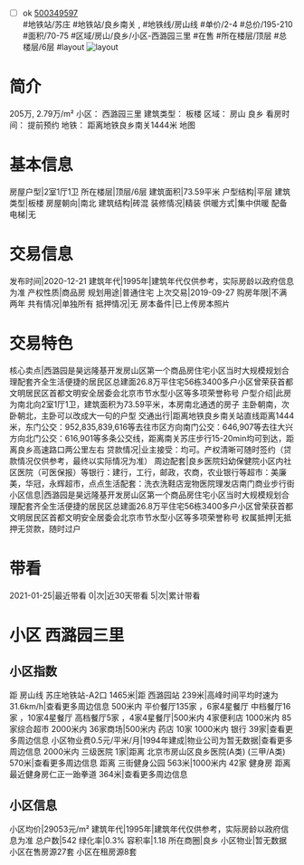 - [ ] ok [500349597](https://bj.5i5j.com/ershoufang/500349597.html)  
 #地铁站/苏庄 #地铁站/良乡南关 ,  #地铁线/房山线
#单价/2-4 #总价/195-210 #面积/70-75   #区域/房山/良乡/小区-西潞园三里 #在售 #所在楼层/顶层 #总楼层/6层 #layout 
![layout](http://image2.5i5j.com//group1/M00/AA/6D/CgqJMl2hYguActS8AACk3ev1DvM322.jpg_P5.jpg) 
# 简介 
 205万,  2.79万/m² 
小区： 西潞园三里
建筑类型： 板楼
区域： 房山 良乡
看房时间： 提前预约
地铁： 距离地铁良乡南关1444米 地图
# 基本信息 
 房屋户型|2室1厅1卫
所在楼层|顶层/6层
建筑面积|73.59平米
户型结构|平层
建筑类型|板楼
房屋朝向|南北
建筑结构|砖混
装修情况|精装
供暖方式|集中供暖
配备电梯|无
# 交易信息 
 发布时间|2020-12-21
建筑年代|1995年|建筑年代仅供参考，实际房龄以政府信息为准
产权性质|商品房
规划用途|普通住宅
上次交易|2019-09-27
购房年限|不满两年
共有情况|单独所有
抵押情况|无
房本备件|已上传房本照片
# 交易特色 
 核心卖点|西潞园是昊远隆基开发房山区第一个商品房住宅小区当时大规模规划合理配套齐全生活便捷的居民区总建面26.8万平住宅56栋3400多户小区曾荣获首都文明居民区首都文明安全居委会北京市节水型小区等多项荣誉称号
户型介绍|此房为南北向2室1厅1卫，建筑面积为73.59平米，本房南北通透的房子 主卧朝南，次卧朝北，主卧可以改成大一句的户型
交通出行|距离地铁良乡南关站直线距离1444米，东门公交：952,835,839,616等去往市区方向南门公交：646,907等去往大兴方向北门公交：616,901等多条公交线，距离南关苏庄步行15-20min均可到达，距离良乡高速路口两公里左右
贷款情况|业主接受：均可。产权清晰可随时签约（贷款情况仅供参考，最终以实际情况为准）
周边配套|良乡医院妇幼保健院小区内社区医院（可医保报）等银行：建行，工行，邮政，农商，农业银行等超市：美廉美，华冠，永辉超市，点点生活配套：洗衣洗鞋店宠物医院理发店南门商业步行街
小区信息|西潞园是昊远隆基开发房山区第一个商品房住宅小区当时大规模规划合理配套齐全生活便捷的居民区总建面26.8万平住宅56栋3400多户小区曾荣获首都文明居民区首都文明安全居委会北京市节水型小区等多项荣誉称号
权属抵押|无抵押无贷款，随时过户
# 带看 
 2021-01-25|最近带看	 0|次|近30天带看	 5|次|累计带看
# 小区 西潞园三里
## 小区指数 
 距 房山线 苏庄地铁站-A2口 1465米|距 西潞园站 239米|高峰时间平均时速为31.6km/h|查看更多周边信息
500米内 平价餐厅135家 ，6家4星餐厅
中档餐厅16家 ，10家4星餐厅
高档餐厅5家 ，4家4星餐厅|500米内 4家便利店
1000米内 85家综合超市
2000米内 36家商场|500米内 药店 10家
1000米内 银行 39家|查看更多周边信息
小区物业费0.5元/平米/月|1994年建成|物业公司为暂无数据|查看更多周边信息
2000米内 三级医院 1家|距离 北京市房山区良乡医院(A类) (三甲/A类) 570米|查看更多周边信息
距离 三街健身公园 563米|1000米内 42家 健身房
距离最近健身房仁正一跆拳道 364米|查看更多周边信息
## 小区信息 
 小区均价|29053元/m²
建筑年代|1995年|建筑年代仅供参考，实际房龄以政府信息为准
总户数|542
绿化率|0.3%
容积率|1.18
所在商圈|良乡
小区物业|暂无数据
小区在售房源27套
小区在租房源8套
